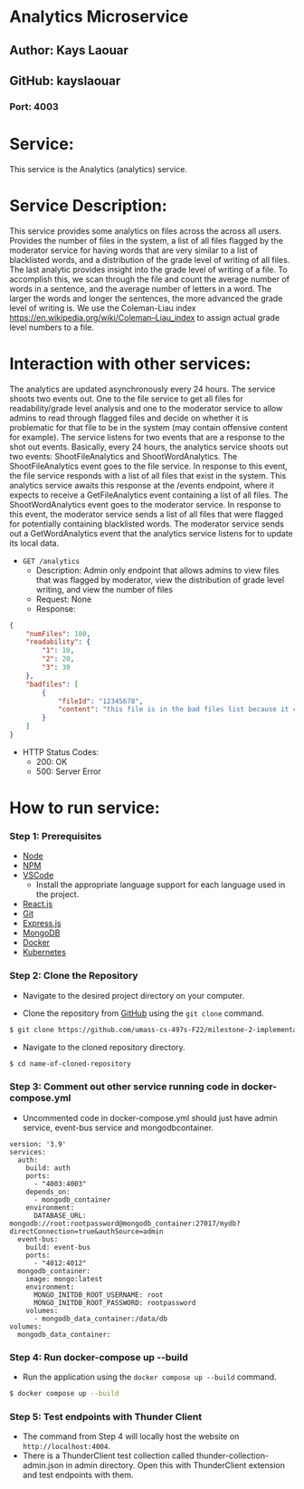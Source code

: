 # **Analytics Microservice**

## Author: Kays Laouar

## GitHub: kayslaouar

### Port: 4003

# Service:

This service is the Analytics (analytics) service.

# Service Description:

This service provides some analytics on files across the across all users. Provides the number of files in the system, a list of all files flagged by the moderator service for having words that are very similar to a list of blacklisted words, and a distribution of the grade level of writing of all files. The last analytic provides insight into the grade level of writing of a file. To accomplish this, we scan through the file and count the average number of words in a sentence, and the average number of letters in a word. The larger the words and longer the sentences, the more advanced the grade level of writing is. We use the Coleman-Liau index https://en.wikipedia.org/wiki/Coleman–Liau_index to assign actual grade level numbers to a file.

# Interaction with other services:

The analytics are updated asynchronously every 24 hours. The service shoots two events out. One to the file service to get all files for readability/grade level analysis and one to the moderator service to allow admins to read through flagged files and decide on whether it is problematic for that file to be in the system (may contain offensive content for example). The service listens for two events that are a response to the shot out events. Basically, every 24 hours, the analytics service shoots out two events: ShootFileAnalytics and ShootWordAnalytics. The ShootFileAnalytics event goes to the file service. In response to this event, the file service responds with a list of all files that exist in the system. This analytics service awaits this response at the /events endpoint, where it expects to receive a GetFileAnalytics event containing a list of all files. The ShootWordAnalytics event goes to the moderator service. In response to this event, the moderator service sends a list of all files that were flagged for potentially containing blacklisted words. The moderator service sends out a GetWordAnalytics event that the analytics service listens for to update its local data.

-   `GET /analytics`
    -   Description: Admin only endpoint that allows admins to view files that was flagged by moderator, view the distribution of grade level writing, and view the number of files
    -   Request: None
    -   Response:

```json
{
	"numFiles": 100,
	"readability": {
		"1": 10,
		"2": 20,
		"3": 30
	},
	"badfiles": [
		{
			"fileId": "12345678",
			"content": "this file is in the bad files list because it contains a blacklisted word"
		}
	]
}
```

-   HTTP Status Codes:
    -   200: OK
    -   500: Server Error

# How to run service:

### **Step 1: Prerequisites**

-   [Node](https://nodejs.org/en/)
-   [NPM](https://www.npmjs.com/)
-   [VSCode](https://code.visualstudio.com/)
    -   Install the appropriate language support for each language used in the project.
-   [React.js](https://reactjs.org/)
-   [Git](https://git-scm.com/)
-   [Express.js](https://expressjs.com/)
-   [MongoDB](https://www.mongodb.com/)
-   [Docker](https://www.docker.com/)
-   [Kubernetes](https://kubernetes.io/)

### **Step 2: Clone the Repository**

-   Navigate to the desired project directory on your computer.

-   Clone the repository from [GitHub](https://github.com/umass-cs-497s-F22/milestone-2-implementation-team0.git) using the `git clone` command.

```bash
$ git clone https://github.com/umass-cs-497s-F22/milestone-2-implementation-team0.git
```

-   Navigate to the cloned repository directory.

```bash
$ cd name-of-cloned-repository
```

### **Step 3: Comment out other service running code in docker-compose.yml**

-   Uncommented code in docker-compose.yml should just have admin service, event-bus service and mongodbcontainer.

```
version: '3.9'
services:
  auth:
    build: auth
    ports:
      - "4003:4003"
    depends_on:
      - mongodb_container
    environment:
      DATABASE_URL: mongodb://root:rootpassword@mongodb_container:27017/mydb?directConnection=true&authSource=admin
  event-bus:
    build: event-bus
    ports:
      - "4012:4012"
  mongodb_container:
    image: mongo:latest
    environment:
      MONGO_INITDB_ROOT_USERNAME: root
      MONGO_INITDB_ROOT_PASSWORD: rootpassword
    volumes:
      - mongodb_data_container:/data/db
volumes:
  mongodb_data_container:
```

### **Step 4: Run docker-compose up --build**

-   Run the application using the `docker compose up --build` command.

```bash
$ docker compose up --build
```

### **Step 5: Test endpoints with Thunder Client**

-   The command from Step 4 will locally host the website on `http://localhost:4004`.
-   There is a ThunderClient test collection called thunder-collection-admin.json in admin directory. Open this with ThunderClient extension and test endpoints with them.

